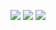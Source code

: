 ![](/C2-Programming-with-Javascript/week4/practice-quiz-testing/ss1.png)
![](/C2-Programming-with-Javascript/week4/practice-quiz-testing/ss2.png)
![](/C2-Programming-with-Javascript/week4/practice-quiz-testing/ss3.png)